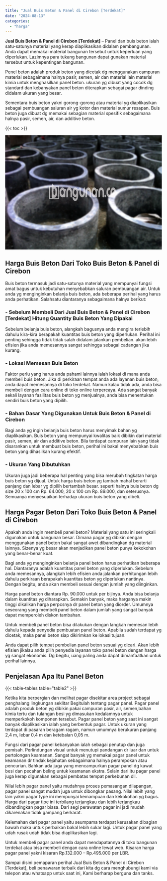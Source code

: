 ```yaml
---
title: "Jual Buis Beton & Panel di Cirebon [Terdekat]"
date: "2024-08-13"
categories: 
  - "harga"
---
```


**Jual Buis Beton & Panel di Cirebon \[Terdekat\]** – Panel dan buis beton ialah satu-satunya material yang kerap diaplikasikan didalam pembangunan. Anda dapat memakai material bangunan tersebut untuk keperluan yang diperlukan. Lazimnya para tukang bangunan dapat gunakan material tersebut untuk kepentingan bangunan.

Penel beton adalah produk beton yang dicetak dg menggunakan campuran material sebagaimana halnya pasir, semen, air dan material lain material kimia untuk menghasilkan panel beton. ukuran yg dibuat yang cocok dg standard dan kebanyakan panel beton diterapkan sebagai pagar dinding didalam ukuran yang besar.

Sementara buis beton yakni gorong-gorong atau material yg diaplikasikan sebagai pembuangan saluran air yg kotor dan material sumur resapan. Buis beton juga dibuat dg memakai sebagian material spesifik sebagaimana halnya pasir, semen, air, dan additive beton.

{{< toc >}}

![Jual Buis Beton & Panel di Cirebon [Terdekat]](/images/jual-panel-buis-beton-murah-12.png)

## Harga Buis Beton Dari Toko Buis Beton & Panel di Cirebon

Buis beton termasuk jadi satu-satunya material yang mempunyai fungsi amat bagus untuk kebutuhan menyebabkan saluran pembuangan air. Untuk anda yg menginginkan belanja buis beton, ada beberapa perihal yang harus anda perhatikan. Salahsatu diantaranya sebagaimana halnya berikut:

### \- Sebelum Membeli Dari Jual Buis Beton & Panel di Cirebon \[Terdekat\] Hitung Quantity Buis Beton Yang Dipakai

Sebelum belanja buis beton, alangkah bagusnya anda mengira terlebih dahulu kira-kira berapakah kuantitas buis beton yang diperlukan. Perihal ini penting sehingga tidak tidak salah didalam jalankan pembelian. akan lebih efisien jika anda memesannya sangat sehingga sebagai cadangan jika kurang.

### \- Lokasi Memesan Buis Beton

Faktor perlu yang harus anda pahami lainnya ialah lokasi di mana anda membeli buis beton. Jika di perkiraan tempat anda ada layanan buis beton, anda dapat memesannya di toko terdekat. Namun kalau tidak ada, anda bisa membeli dengan cara online di toko online terpercaya. Ada sangat banyak sekali layanan fasilitas buis beton yg menjualnya, anda bisa menentukan sendiri buis beton yang dipilih.

### \- Bahan Dasar Yang Digunakan Untuk Buis Beton & Panel di Cirebon

Bagi anda yg ingin belanja buis beton harus menyimak bahan yg diaplikasikan. Buis beton yang mempunyai kwalitas baik dibikin dari material pasir, semen, air dan additive beton. Bila terdapat campuran lain yang tidak disarankan untuk membuat buis beton, perihal ini bakal menyebabkan buis beton yang dihasilkan kurang efektif.

### \- Ukuran Yang Dibutuhkan

Ukuran juga jadi beberapa hal penting yang bisa merubah tingkatan harga buis beton yg dijual. Untuk harga buis beton yg tambah mahal berarti panjang dan lebar yg dipilih bertambah besar. seperti halnya buis beton dg size 20 x 100 cm Rp. 64.000, 20 x 100 cm Rp. 89.000, dan seterusnya. Semuanya menyesuaikan terhadap ukuran buis beton yang dibeli.

## Harga Pagar Beton Dari Toko Buis Beton & Panel di Cirebon

Apakah anda ingin membeli panel beton? Material yang satu ini seringkali digunakan untuk bangunan besar. Dimana pagar yg dibikin dengan menggunakan panel beton bakal sangat awet dibandingkan dg material lainnya. Sizenya yg besar akan menjadikan panel beton punya kekokohan yang benar-benar kuat.

Bagi anda yg menginginkan belanja panel beton harus perhatikan beberapa hal. Diantaranya adalah kuantitas panel beton yang diperlukan. Sebelum anda memesannya, alangkah lebih efisien anda jalankan perhitungan lebih dahulu perkiraan berapakah kuantitas beton yg diperlukan nantinya. Dengan begitu, anda akan membeli sesuai dengan jumlah yang diinginkan.

Harga panel beton diantara Rp. 90.000 untuk per bijinya. Anda bisa belanja dalam kuantitas yg diharapkan. Semakin banyak, maka harganya makin tinggi dikalikan harga perpcsnya dr panel beton yang diorder. Umumnya seseorang yang membeli panel beton dalam jumlah yang sangat banyak dapat memperoleh diskon tambahan.

Untuk membeli panel beton bisa dilakukan dengan langkah memesan lebih dahulu kepada penyedia pembuatan panel beton. Apabila sudah terdapat yg dicetak, maka panel beton siap dikirimkan ke lokasi tujuan.

Anda dapat pilih tempat pembelian panel beton sesuai yg dicari. Akan lebih efisien jikalau anda pilih penyedia layanan toko panel beton dengan harga yg sangat ekonomis. Dg begitu, uang paling anda dapat dimanfaatkan untuk perihal lainnya.

## Penjelasan Apa Itu Panel Beton

{{< table-tables table="table2" >}}

Ketika kita berpergian dan melihat pagar disekitar area project sebagai penghalang lingkungan seklitar Begitulah tentang pagar panel. Pagar panel adalah produk beton yg dibikin pakai campuran pasir, air, semen,bahan kimia tertu dan tulangan besi yg dimasukan kedalamnya untuk memperkokoh komponen tersebut. Pagar panel beton yang saat ini sangat banyak diaplikasikan ialah yang berbentuk pagar. Untuk ukuran yang terdapat di pasaran beragam ragam, namun umumnya berukuran panjang 2,4 m, lebar 0,4 m dan ketebalan 0,05 m.

Fungsi dari pagar panel kebanyakan ialah sebagai penutup dan juga pemisah. Perlindungan visual untuk menutupi pandangan dr luar dan untuk pertolongan keamanan. Sangat banyak yg memakai pagar panel untuk keamanan dr tindak kejahatan sebagaimana halnya perampokan atau pencurian. Bahkan ada juga yang mencampurkan pagar panel dg kawat besi dan pecahan beling untuk keamanan ekstra. Selain dari itu pagar panel juga kerap digunakan sebagai pembatas tempat perkebunan dll.

Nilai lebih pagar panel yaitu mudahnya proses pemasangan dilapangan, pagar panel sangat mudah juga untuk dibongkar pasang. Nilai lebih yang lain yakni pagar type ini mempunyai kemampuan dan kekokohan yg bagus. Harga dari pagar tipe ini terbilang terjangkau dan lebih terjangkau dibandingkan pagar biasa. Dari segi perawatan pagar ini jadi mudah dikarenakan tidak gampang berkarat.

Kelemahan dari pagar panel yaitu seumpama terdapat kerusakan dibagian bawah maka untuk perbaikan bakal lebih sukar lagi. Untuk pagar panel yang udah rusak udah tidak bisa diaplikasikan lagi.

Untuk membeli pagar panel anda dapat mendapatannya di toko bangunan terdekat atau bisa membeli dengan cara online lewat web. Kisaran harga pagar panel yakni kisaran Rp.132.000 – Rp.495.000 per LBR.

Sampai disini pemaparan perihal Jual Buis Beton & Panel di Cirebon \[Terdekat\], beli penawaran terbaik dari kita dg cara menghubungi kami via telepon atau whatsapp untuk saat ini, Kami berharap berguna dan tanks.
